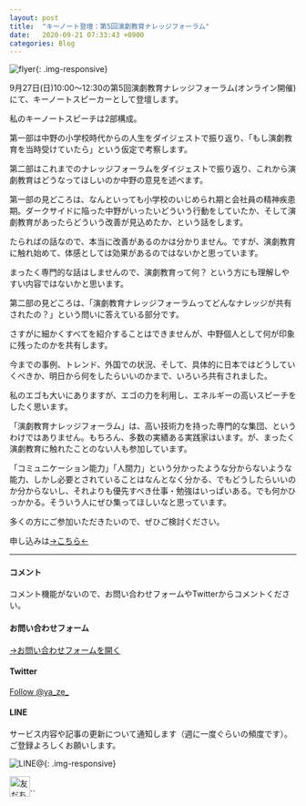 ```yaml
---
layout: post
title:  "キーノート登壇：第5回演劇教育ナレッジフォーラム"
date:   2020-09-21 07:33:43 +0900
categories: Blog
---
```










![flyer]({{site.baseurl}}/img/20200921_01.jpg){: .img-responsive}

9月27日(日)10:00～12:30の第5回演劇教育ナレッジフォーラム(オンライン開催)にて、キーノートスピーカーとして登壇します。





私のキーノートスピーチは2部構成。

第一部は中野の小学校時代からの人生をダイジェストで振り返り、「もし演劇教育を当時受けていたら」という仮定で考察します。

第二部はこれまでのナレッジフォーラムをダイジェストで振り返り、これから演劇教育はどうなってほしいのか中野の意見を述べます。



第一部の見どころは、なんといっても小学校のいじめられ期と会社員の精神疾患期。ダークサイドに陥った中野がいったいどういう行動をしていたか、そして演劇教育があったらどういう改善が見込めたか、という話をします。

たらればの話なので、本当に改善があるのかは分かりません。ですが、演劇教育に触れ始めて、体感としては効果があるのではないかと思っています。

まったく専門的な話はしませんので、演劇教育って何？ という方にも理解しやすい内容ではないかと思います。



第二部の見どころは、「演劇教育ナレッジフォーラムってどんなナレッジが共有されたの？」という問いに答えている部分です。

さすがに細かくすべてを紹介することはできませんが、中野個人として何が印象に残ったのかを共有します。

今までの事例、トレンド、外国での状況、そして、具体的に日本ではどうしていくべきか、明日から何をしたらいいのかまで、いろいろ共有されました。

私のエゴも大いにありますが、エゴの力を利用し、エネルギーの高いスピーチをしたく思います。



「演劇教育ナレッジフォーラム」は、高い技術力を持った専門的な集団、というわけではありません。もちろん、多数の実績ある実践家はいます。が、まったく演劇教育に触れたことのない人も参加しています。

「コミュニケーション能力」「人間力」という分かったような分からないような能力、しかし必要とされていることはなんとなく分かる、でもどうしたらいいのか分からないし、それよりも優先すべき仕事・勉強はいっぱいある。でも何かひっかかる。そういう人にぜひ集ってほしいなと思っています。



多くの方にご参加いただきたいので、ぜひご検討ください。



申し込みは[→こちら←](http://ptix.at/HlhjgE)







---
#### コメント
コメント機能がないので、お問い合わせフォームやTwitterからコメントください。

#### お問い合わせフォーム
[→お問い合わせフォームを開く]({{site.baseurl}}/docs/contact/)

#### Twitter

<a href="https://twitter.com/ya_ze_?ref_src=twsrc%5Etfw" class="twitter-follow-button" data-show-count="false">Follow @ya_ze_</a><script async src="https://platform.twitter.com/widgets.js" charset="utf-8"></script>


#### LINE

サービス内容や記事の更新について通知します（週に一度ぐらいの頻度です）。
ご登録よろしくお願いします。

![LINE@]({{site.baseurl}}/img/lineat.png){: .img-responsive}

<a href="https://line.me/R/ti/p/%40tqt3140x"><img height="36" border="0" alt="友だち追加" src="https://scdn.line-apps.com/n/line_add_friends/btn/ja.png"></a>``
